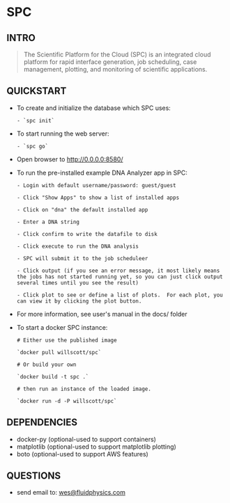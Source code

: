 SPC
===

INTRO
-----

> The Scientific Platform for the Cloud (SPC) is an integrated cloud platform for rapid interface generation, job scheduling, case management, plotting, and monitoring of scientific applications.

QUICKSTART
-----------

* To create and initialize the database which SPC uses: 
  
      - `spc init`

* To start running the web server: 

      - `spc go`

* Open browser to http://0.0.0.0:8580/

* To run the pre-installed example DNA Analyzer app in SPC:

      - Login with default username/password: guest/guest

      - Click "Show Apps" to show a list of installed apps 

      - Click on "dna" the default installed app

      - Enter a DNA string

      - Click confirm to write the datafile to disk

      - Click execute to run the DNA analysis

      - SPC will submit it to the job scheduleer

      - Click output (if you see an error message, it most likely means the jobs has not started running yet, so you can just click output several times until you see the result)

      - Click plot to see or define a list of plots.  For each plot, you can view it by clicking the plot button.  

* For more information, see user's manual in the docs/ folder

* To start a docker SPC instance:

      # Either use the published image

      `docker pull willscott/spc`

      # Or build your own

      `docker build -t spc .`

      # then run an instance of the loaded image.

      `docker run -d -P willscott/spc`

DEPENDENCIES
------------

* docker-py (optional-used to support containers)
* matplotlib (optional-used to support matplotlib plotting)
* boto (optional-used to support AWS features)

QUESTIONS
---------

* send email to: wes@fluidphysics.com

